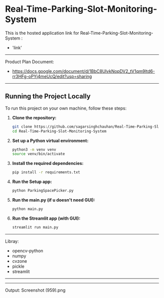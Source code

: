 # Real-Time-Parking-Slot-Monitoring-System


This is the hosted application link for Real-Time-Parking-Slot-Monitoring-System :  
 - 'link'

---
Product Plan Document:
 - https://docs.google.com/document/d/1BbC8UlvkNopDV2_tV1qm9ltd6-rr3HFg-oPYj4meUcQ/edit?usp=sharing
---
## Running the Project Locally

To run this project on your own machine, follow these steps:

1.  **Clone the repository:**
    ```bash
    git clone https://github.com/sagarsinghchauhan/Real-Time-Parking-Slot-Monitoring-System.git
    cd Real-Time-Parking-Slot-Monitoring-System
    ```

2.  **Set up a Python virtual environment:**
    ```bash
    python3 -m venv venv
    source venv/bin/activate
    ```

3.  **Install the required dependencies:**
    ```bash
    pip install -r requirements.txt
    ```


4.  **Run the Setup app:**
    ```bash
    python ParkingSpacePicker.py
    ```

5. **Run the main.py (if u doesn't need GUI):**
     ```bash 
     python main.py 
      ```
6.  **Run the Streamlit app (with GUI):**
    ```bash
    streamlit run main.py
    ```

---
Libray:
 - opencv-python
 - numpy
 - cvzone
 - pickle
 - streamlit
---

---
Output:
Screenshot (959).png
